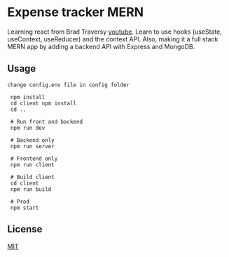 # Expense tracker MERN

Learning react from Brad Traversy [youtube](https://www.youtube.com/watch?v=XuFDcZABiDQ&list=WL&index=74). Learn to use hooks (useState, useContext, useReducer) and the context API. Also, making it a full stack MERN app by adding a backend API with Express and MongoDB.

## Usage

```
change config.env file in config folder
```

```
 npm install
 cd client npm install
 cd ..

 # Run front and backend
 npm run dev

 # Backend only
 npm run server

 # Frontend only
 npm run client

 # Build client
 cd client
 npm run build

 # Prod
 npm start
```

## License

[MIT](https://choosealicense.com/licenses/mit/)
